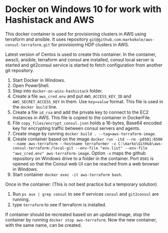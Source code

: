 # Docker on Windows 10 for work with Hashistack and AWS

This docker container is used for provisioning clusters in AWS using terraform and ansible. It uses repository `git@github.com:markokole/aws-consul-terraform.git` for provisioning HDP clusters in AWS.

Latest version of Centos is used to create this container.
In the container, awscli, ansible, terraform and consul are installed, consul local server is started and git2consul service is started to fetch configuration from another git repository.

1. Start Docker in Windows.
2. Open PowerShell.
3. Step into `docker-on-wins-hashistack` folder.
4. Create a file `aws_cred.env` and put `AWS_ACCESS_KEY_ID` and `AWS_SECRET_ACCESS_KEY` in them. Use `key=value` format. This file is used in the `docker build` line.
5. Create a file `id_rsa` and add the private key to connect to the EC2 instances in AWS. This file is copied to the container in DockerFile.
6. File `copy_files/encrypt_consul.json` holds a 16-bytes, Base64 encoded key for encrypting traffic between consul servers and agents.
7. Create image by running `docker build . --tag=aws-terraform-image`.
8. Create container based on the image `docker run -itd --rm -p8501:8500 --name aws-terraform --hostname terraformer -v C:\marko\GitHub\aws-consul-terraform:/local-git --env-file "env.list" --env-file "aws_cred.env" aws-terraform-image`.
Option `-v` maps the github repository on Windows drive to a folder in the container.
Port `8501` is opened so that the Consul web UI can be reached from a web browser in Windows.
9. Start container `docker exec -it aws-terraform bash`.

Once in the container:
(This is not best practice but a temporary solution)
1. Run `ps aux | grep consul` to see if services `consul` and `git2consul` are running.
2. type `terraform` to see if terraform is installed.

If container should be recreated based on an updated image, stop the container by running `docker stop aws-terraform`. Now the new container, with the same name, can be created.

